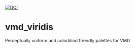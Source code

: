 [![DOI](https://data.caltech.edu/badge/223089652.svg)](https://data.caltech.edu/badge/latestdoi/223089652)


vmd_viridis
===========

Perceptually uniform and colorblind friendly palettes for VMD


